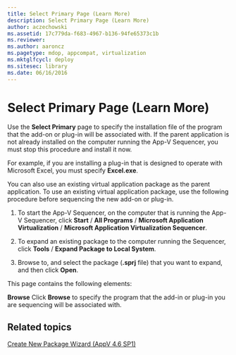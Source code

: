```yaml
---
title: Select Primary Page (Learn More)
description: Select Primary Page (Learn More)
author: aczechowski
ms.assetid: 17c779da-f683-4967-b136-94fe65373c1b
ms.reviewer:
ms.author: aaroncz
ms.pagetype: mdop, appcompat, virtualization
ms.mktglfcycl: deploy
ms.sitesec: library
ms.date: 06/16/2016
---
```



# Select Primary Page (Learn More)


Use the **Select Primary** page to specify the installation file of the program that the add-on or plug-in will be associated with. If the parent application is not already installed on the computer running the App-V Sequencer, you must stop this procedure and install it now.

For example, if you are installing a plug-in that is designed to operate with Microsoft Excel, you must specify **Excel.exe**.

You can also use an existing virtual application package as the parent application. To use an existing virtual application package, use the following procedure before sequencing the new add-on or plug-in.

1.  To start the App-V Sequencer, on the computer that is running the App-V Sequencer, click **Start** / **All Programs** / **Microsoft Application Virtualization** / **Microsoft Application Virtualization Sequencer**.

2.  To expand an existing package to the computer running the Sequencer, click **Tools** / **Expand Package to Local System**.

3.  Browse to, and select the package (**.sprj** file) that you want to expand, and then click **Open**.

This page contains the following elements:

<a href="" id="browse"></a>**Browse**
Click **Browse** to specify the program that the add-in or plug-in you are sequencing will be associated with.

## Related topics


[Create New Package Wizard (AppV 4.6 SP1)](create-new-package-wizard---appv-46-sp1-.md)

 

 





